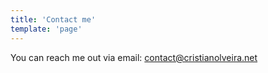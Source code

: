 ```yaml
---
title: 'Contact me'
template: 'page'
---
```


You can reach me out via email: contact@cristianolveira.net
